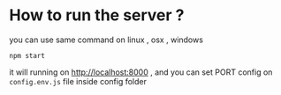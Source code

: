 # How to run the server ?

you can use same command on linux , osx , windows

    npm start
  
it will running on [http://localhost:8000](http://localhost:8000) , 
and you can set PORT config on ``config.env.js`` file inside config folder
  
